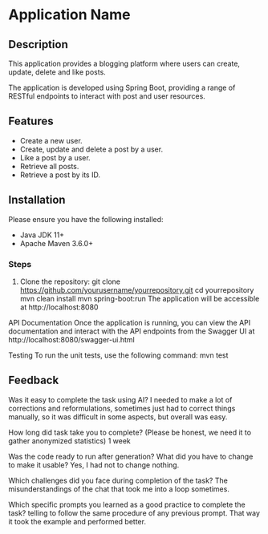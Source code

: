 
# Application Name

## Description

This application provides a blogging platform where users can create, update, delete and like posts.

The application is developed using Spring Boot, providing a range of RESTful endpoints to interact with post and user resources.

## Features

- Create a new user.
- Create, update and delete a post by a user.
- Like a post by a user.
- Retrieve all posts.
- Retrieve a post by its ID.

## Installation

Please ensure you have the following installed:

- Java JDK 11+
- Apache Maven 3.6.0+

### Steps

1. Clone the repository:
    git clone https://github.com/yourusername/yourrepository.git
    cd yourrepository
    mvn clean install
    mvn spring-boot:run
The application will be accessible at http://localhost:8080

API Documentation
Once the application is running, you can view the API documentation and interact with the API endpoints from the Swagger UI at http://localhost:8080/swagger-ui.html

Testing
To run the unit tests, use the following command: mvn test

## Feedback

Was it easy to complete the task using AI? I needed to make a lot of corrections and reformulations, sometimes
just had to correct things manually, so it was difficult in some aspects, but overall was easy.

How long did task take you to complete? (Please be honest, we need it to gather anonymized statistics) 1 week

Was the code ready to run after generation? What did you have to change to make it usable? Yes, I had not 
to change nothing. 

Which challenges did you face during completion of the task? The misunderstandings of the chat that took me into 
a loop sometimes.

Which specific prompts you learned as a good practice to complete the task? telling to follow the same 
procedure of any previous prompt. That way it took the example and performed better.


